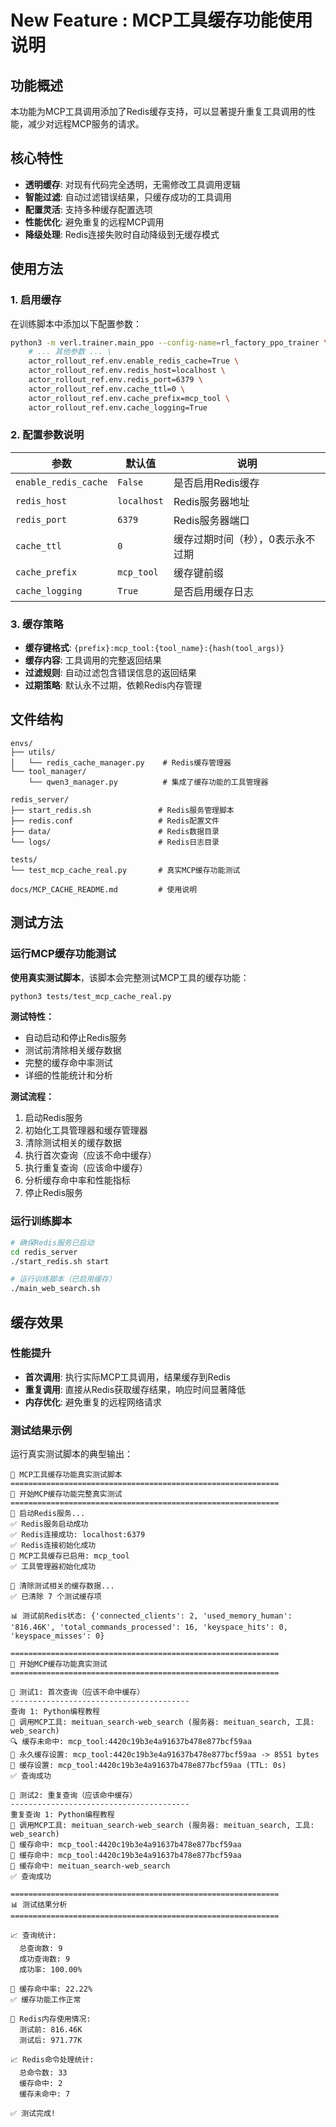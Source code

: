 # New Feature : MCP工具缓存功能使用说明
## 功能概述

本功能为MCP工具调用添加了Redis缓存支持，可以显著提升重复工具调用的性能，减少对远程MCP服务的请求。

## 核心特性

- **透明缓存**: 对现有代码完全透明，无需修改工具调用逻辑
- **智能过滤**: 自动过滤错误结果，只缓存成功的工具调用
- **配置灵活**: 支持多种缓存配置选项
- **性能优化**: 避免重复的远程MCP调用
- **降级处理**: Redis连接失败时自动降级到无缓存模式

## 使用方法

### 1. 启用缓存

在训练脚本中添加以下配置参数：

```bash
python3 -m verl.trainer.main_ppo --config-name=rl_factory_ppo_trainer \
    # ... 其他参数 ... \
    actor_rollout_ref.env.enable_redis_cache=True \
    actor_rollout_ref.env.redis_host=localhost \
    actor_rollout_ref.env.redis_port=6379 \
    actor_rollout_ref.env.cache_ttl=0 \
    actor_rollout_ref.env.cache_prefix=mcp_tool \
    actor_rollout_ref.env.cache_logging=True
```

### 2. 配置参数说明

| 参数 | 默认值 | 说明 |
|------|--------|------|
| `enable_redis_cache` | `False` | 是否启用Redis缓存 |
| `redis_host` | `localhost` | Redis服务器地址 |
| `redis_port` | `6379` | Redis服务器端口 |
| `cache_ttl` | `0` | 缓存过期时间（秒），0表示永不过期 |
| `cache_prefix` | `mcp_tool` | 缓存键前缀 |
| `cache_logging` | `True` | 是否启用缓存日志 |

### 3. 缓存策略

- **缓存键格式**: `{prefix}:mcp_tool:{tool_name}:{hash(tool_args)}`
- **缓存内容**: 工具调用的完整返回结果
- **过滤规则**: 自动过滤包含错误信息的返回结果
- **过期策略**: 默认永不过期，依赖Redis内存管理

## 文件结构

```
envs/
├── utils/
│   └── redis_cache_manager.py    # Redis缓存管理器
└── tool_manager/
    └── qwen3_manager.py          # 集成了缓存功能的工具管理器

redis_server/
├── start_redis.sh               # Redis服务管理脚本
├── redis.conf                   # Redis配置文件
├── data/                        # Redis数据目录
└── logs/                        # Redis日志目录

tests/
└── test_mcp_cache_real.py       # 真实MCP缓存功能测试

docs/MCP_CACHE_README.md         # 使用说明
```

## 测试方法

### 运行MCP缓存功能测试

**使用真实测试脚本**，该脚本会完整测试MCP工具的缓存功能：

```bash
python3 tests/test_mcp_cache_real.py
```

**测试特性：**
- 自动启动和停止Redis服务
- 测试前清除相关缓存数据
- 完整的缓存命中率测试
- 详细的性能统计和分析

**测试流程：**
1. 启动Redis服务
2. 初始化工具管理器和缓存管理器
3. 清除测试相关的缓存数据
4. 执行首次查询（应该不命中缓存）
5. 执行重复查询（应该命中缓存）
6. 分析缓存命中率和性能指标
7. 停止Redis服务

### 运行训练脚本

```bash
# 确保Redis服务已启动
cd redis_server
./start_redis.sh start

# 运行训练脚本（已启用缓存）
./main_web_search.sh
```

## 缓存效果

### 性能提升

- **首次调用**: 执行实际MCP工具调用，结果缓存到Redis
- **重复调用**: 直接从Redis获取缓存结果，响应时间显著降低
- **内存优化**: 避免重复的远程网络请求

### 测试结果示例

运行真实测试脚本的典型输出：

```
🧪 MCP工具缓存功能真实测试脚本
============================================================
🚀 开始MCP缓存功能完整真实测试
============================================================
🚀 启动Redis服务...
✅ Redis服务启动成功
✅ Redis连接成功: localhost:6379
✅ Redis连接初始化成功
🚀 MCP工具缓存已启用: mcp_tool
✅ 工具管理器初始化成功

🧹 清除测试相关的缓存数据...
✅ 已清除 7 个测试缓存项

📊 测试前Redis状态: {'connected_clients': 2, 'used_memory_human': '816.46K', 'total_commands_processed': 16, 'keyspace_hits': 0, 'keyspace_misses': 0}

============================================================
🧪 开始MCP缓存功能真实测试
============================================================

📝 测试1: 首次查询（应该不命中缓存）
----------------------------------------
查询 1: Python编程教程
🔧 调用MCP工具: meituan_search-web_search (服务器: meituan_search, 工具: web_search)
🔍 缓存未命中: mcp_tool:4420c19b3e4a91637b478e877bcf59aa
📝 永久缓存设置: mcp_tool:4420c19b3e4a91637b478e877bcf59aa -> 8551 bytes
💾 缓存设置: mcp_tool:4420c19b3e4a91637b478e877bcf59aa (TTL: 0s)
✅ 查询成功

📝 测试2: 重复查询（应该命中缓存）
----------------------------------------
重复查询 1: Python编程教程
🔧 调用MCP工具: meituan_search-web_search (服务器: meituan_search, 工具: web_search)
📖 缓存命中: mcp_tool:4420c19b3e4a91637b478e877bcf59aa
🎯 缓存命中: mcp_tool:4420c19b3e4a91637b478e877bcf59aa
🎯 缓存命中: meituan_search-web_search
✅ 查询成功

============================================================
📊 测试结果分析
============================================================

📈 查询统计:
  总查询数: 9
  成功查询数: 9
  成功率: 100.00%

🎯 缓存命中率: 22.22%
✅ 缓存功能工作正常

💾 Redis内存使用情况:
  测试前: 816.46K
  测试后: 971.77K

📈 Redis命令处理统计:
  总命令数: 33
  缓存命中: 2
  缓存未命中: 7

✅ 测试完成!
```